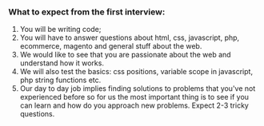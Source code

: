 ### What to expect from the first interview: 

1) You will be writing code;
2) You will have to answer questions about html, css, javascript, php, ecommerce, magento and general stuff about the web.
3) We would like to see that you are passionate about the web and understand how it works.
4) We will also test the basics: css positions, variable scope in javascript, php string functions etc. 
5) Our day to day job implies finding solutions to problems that you've not experienced before so for us the most important thing is to see if you can learn and how do you approach new problems. Expect 2-3 tricky questions. 
